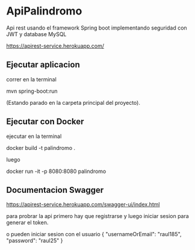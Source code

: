 # ApiPalindromo
Api rest usando el framework Spring boot implementando seguridad con JWT y database MySQL

https://apirest-service.herokuapp.com/

## Ejecutar aplicacion

correr en la terminal

mvn spring-boot:run

(Estando parado en la carpeta principal del proyecto).

## Ejecutar con Docker

ejecutar en la terminal

docker build -t palindromo .

luego

docker run -it -p 8080:8080 palindromo

## Documentacion Swagger

https://apirest-service.herokuapp.com/swagger-ui/index.html

para probrar la api primero hay que registrarse y luego iniciar sesion para generar el token.

o pueden iniciar sesion con el usuario
{
    "usernameOrEmail": "raul185",
    "password": "raul25"
}


